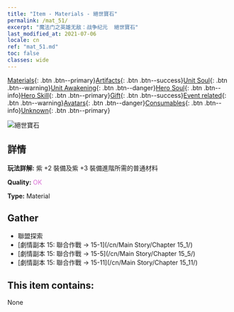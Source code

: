 ```yaml
---
title: "Item - Materials - 絕世寶石"
permalink: /mat_51/
excerpt: "魔法门之英雄无敌：战争纪元  絕世寶石"
last_modified_at: 2021-07-06
locale: cn
ref: "mat_51.md"
toc: false
classes: wide
---
```

 [Materials](/ItemsCN/){: .btn .btn--primary}[Artifacts](/ItemsCN/Artifacts/){: .btn .btn--success}[Unit Soul](/ItemsCN/UnitSoul/){: .btn .btn--warning}[Unit Awakening](/ItemsCN/UnitAwakening/){: .btn .btn--danger}[Hero Soul](/ItemsCN/HeroSoul/){: .btn .btn--info}[Hero Skill](/ItemsCN/HeroSkill/){: .btn .btn--primary}[Gift](/ItemsCN/Gift/){: .btn .btn--success}[Event related](/ItemsCN/Events/){: .btn .btn--warning}[Avatars](/ItemsCN/Avatars/){: .btn .btn--danger}[Consumables](/ItemsCN/Consumables/){: .btn .btn--info}[Unknown](/ItemsCN/Unknown/){: .btn .btn--primary}

 ![絕世寶石](/images/t/i_cailiao_baoshi2.png)

## 詳情
 **玩法詳解:** 紫 +2 裝備及紫 +3 裝備進階所需的普通材料

 **Quality:** <span style="color: #DA70D6">OK</span>

 **Type:** Material

## Gather

*    聯盟探索 
*    [劇情副本 15: 聯合作戰 -> 15-1](/cn/Main Story/Chapter 15_1/) 
*    [劇情副本 15: 聯合作戰 -> 15-5](/cn/Main Story/Chapter 15_5/) 
*    [劇情副本 15: 聯合作戰 -> 15-11](/cn/Main Story/Chapter 15_11/) 

## This item contains:

  None

